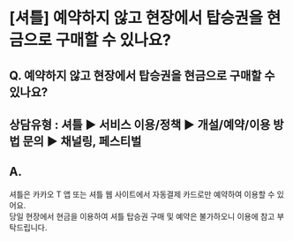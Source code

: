 # [셔틀] 예약하지 않고 현장에서 탑승권을 현금으로 구매할 수 있나요?

**Q. 예약하지 않고 현장에서 탑승권을 현금으로 구매할 수 있나요?**
----------------------------------------

상담유형 : 셔틀 ▶ 서비스 이용/정책 ▶ 개설/예약/이용 방법 문의 ▶ 채널링, 페스티벌
--------------------------------------------------

**A.**
------

셔틀은 카카오 T 앱 또는 셔틀 웹 사이트에서 자동결제 카드로만 예약하여 이용할 수 있어요.  
당일 현장에서 현금을 이용하여 셔틀 탑승권 구매 및 예약은 불가하오니 이용에 참고 부탁드립니다.